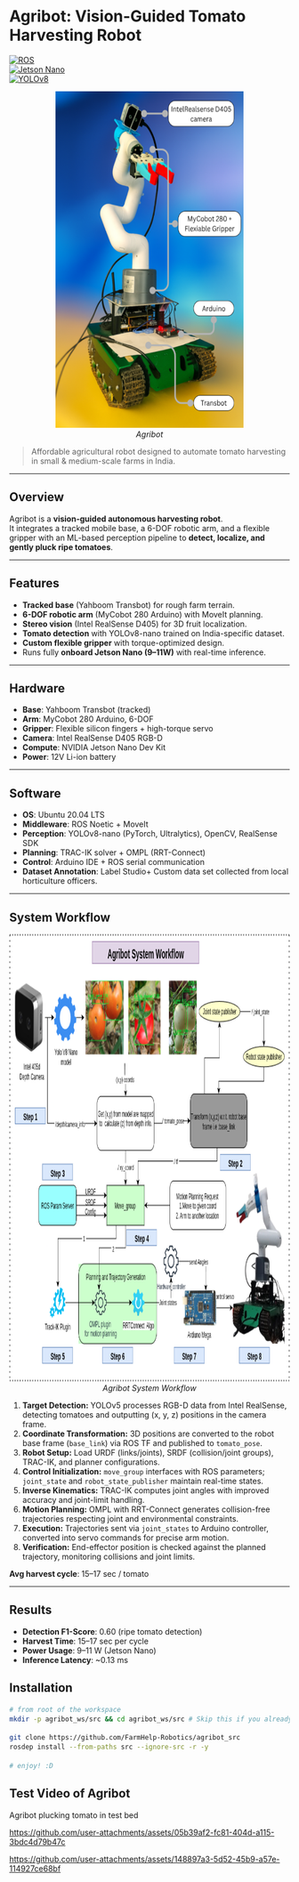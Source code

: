 # Agribot: Vision-Guided Tomato Harvesting Robot  

[![ROS](https://img.shields.io/badge/ROS-Noetic-blue.svg)](http://wiki.ros.org/noetic)  
[![Jetson Nano](https://img.shields.io/badge/NVIDIA-Jetson%20Nano-green)](https://developer.nvidia.com/embedded/jetson-nano)  
[![YOLOv8](https://img.shields.io/badge/YOLO-v8-red)](https://github.com/ultralytics/ultralytics)  

<p align="center">
<img width="338" height="605" alt="Agribot" src="./Images/agribot.png" />
<br>
<em> Agribot </em>
</p>


> Affordable agricultural robot designed to automate tomato harvesting in small & medium-scale farms in India.  

---

## Overview  
Agribot is a **vision-guided autonomous harvesting robot**.  
It integrates a tracked mobile base, a 6-DOF robotic arm, and a flexible gripper with an ML-based perception pipeline to **detect, localize, and gently pluck ripe tomatoes**.  

---

## Features  
- **Tracked base** (Yahboom Transbot) for rough farm terrain.  
- **6-DOF robotic arm** (MyCobot 280 Arduino) with MoveIt planning.  
- **Stereo vision** (Intel RealSense D405) for 3D fruit localization.  
- **Tomato detection** with YOLOv8-nano trained on India-specific dataset.  
- **Custom flexible gripper** with torque-optimized design.  
- Runs fully **onboard Jetson Nano (9–11W)** with real-time inference.  

---

## Hardware  

- **Base**: Yahboom Transbot (tracked)  
- **Arm**: MyCobot 280 Arduino, 6-DOF  
- **Gripper**: Flexible silicon fingers + high-torque servo  
- **Camera**: Intel RealSense D405 RGB-D  
- **Compute**: NVIDIA Jetson Nano Dev Kit  
- **Power**: 12V Li-ion battery  

---

## Software  

- **OS**: Ubuntu 20.04 LTS  
- **Middleware**: ROS Noetic + MoveIt  
- **Perception**: YOLOv8-nano (PyTorch, Ultralytics), OpenCV, RealSense SDK  
- **Planning**: TRAC-IK solver + OMPL (RRT-Connect)  
- **Control**: Arduino IDE + ROS serial communication  
- **Dataset Annotation**: Label Studio+ Custom data set collected from local horticulture officers.

---

## System Workflow  

<p align="center">
<img width="538" height="805" alt="Agribot system workflow" src="./Images/agribot_onboard_workflow.png" />
<br>
<em> Agribot System Workflow </em>
</p>

1. **Target Detection:** YOLOv5 processes RGB-D data from Intel RealSense, detecting tomatoes and outputting (x, y, z) positions in the camera frame. 
2. **Coordinate Transformation:** 3D positions are converted to the robot base frame (`base_link`) via ROS TF and published to `tomato_pose`.  
3. **Robot Setup:** Load URDF (links/joints), SRDF (collision/joint groups), TRAC-IK, and planner configurations.  
4. **Control Initialization:** `move_group` interfaces with ROS parameters; `joint_state` and `robot_state_publisher` maintain real-time states.  
5. **Inverse Kinematics:** TRAC-IK computes joint angles with improved accuracy and joint-limit handling.  
6. **Motion Planning:** OMPL with RRT-Connect generates collision-free trajectories respecting joint and environmental constraints.  
7. **Execution:** Trajectories sent via `joint_states` to Arduino controller, converted into servo commands for precise arm motion.  
8. **Verification:** End-effector position is checked against the planned trajectory, monitoring collisions and joint limits.

**Avg harvest cycle**: 15–17 sec / tomato  

---

## Results  

- **Detection F1-Score**: 0.60 (ripe tomato detection)  
- **Harvest Time**: 15–17 sec per cycle  
- **Power Usage**: 9–11 W (Jetson Nano)  
- **Inference Latency**: ~0.13 ms  

## Installation
```bash
# from root of the workspace
mkdir -p agribot_ws/src && cd agribot_ws/src # Skip this if you already have a workspace

git clone https://github.com/FarmHelp-Robotics/agribot_src
rosdep install --from-paths src --ignore-src -r -y

# enjoy! :D
```
## 

## Test Video of Agribot 
Agribot plucking tomato in test bed

https://github.com/user-attachments/assets/05b39af2-fc81-404d-a115-3bdc4d79b47c


https://github.com/user-attachments/assets/148897a3-5d52-45b9-a57e-114927ce68bf


